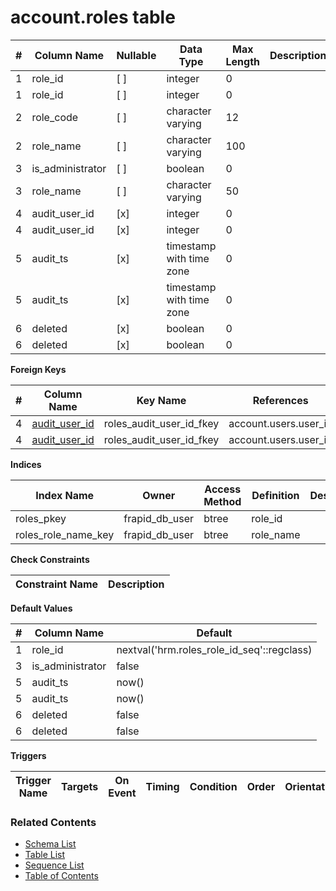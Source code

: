 # account.roles table



| # | Column Name | Nullable | Data Type | Max Length | Description |
| --- | --- | --- | --- | --- | --- |
| 1 | role_id | [ ] | integer | 0 |  |
| 1 | role_id | [ ] | integer | 0 |  |
| 2 | role_code | [ ] | character varying | 12 |  |
| 2 | role_name | [ ] | character varying | 100 |  |
| 3 | is_administrator | [ ] | boolean | 0 |  |
| 3 | role_name | [ ] | character varying | 50 |  |
| 4 | audit_user_id | [x] | integer | 0 |  |
| 4 | audit_user_id | [x] | integer | 0 |  |
| 5 | audit_ts | [x] | timestamp with time zone | 0 |  |
| 5 | audit_ts | [x] | timestamp with time zone | 0 |  |
| 6 | deleted | [x] | boolean | 0 |  |
| 6 | deleted | [x] | boolean | 0 |  |



**Foreign Keys**

| # | Column Name | Key Name | References |
| --- | --- | --- | --- |
| 4 | [audit_user_id](../account/users.md) | roles_audit_user_id_fkey | account.users.user_id |
| 4 | [audit_user_id](../account/users.md) | roles_audit_user_id_fkey | account.users.user_id |



**Indices**

| Index Name | Owner | Access Method | Definition | Description |
| --- | --- | --- | --- | --- |
| roles_pkey | frapid_db_user | btree | role_id |  |
| roles_role_name_key | frapid_db_user | btree | role_name |  |



**Check Constraints**

| Constraint Name | Description |
| --- | --- |



**Default Values**

| # | Column Name | Default |
| --- | --- | --- |
| 1 | role_id | nextval('hrm.roles_role_id_seq'::regclass) |
| 3 | is_administrator | false |
| 5 | audit_ts | now() |
| 5 | audit_ts | now() |
| 6 | deleted | false |
| 6 | deleted | false |


**Triggers**

| Trigger Name | Targets | On Event | Timing | Condition | Order | Orientation | Description |
| --- | --- | --- | --- | --- | --- | --- | --- |


### Related Contents
* [Schema List](../../schemas.md)
* [Table List](../../tables.md)
* [Sequence List](../../sequences.md)
* [Table of Contents](../../README.md)
